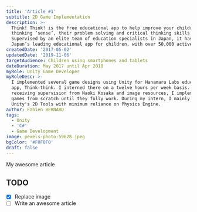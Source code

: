 ```yaml
---
title: 'Article #1'
subtitle: 2D Game Implementation
description: >-
  Think! Think! is the free educational app to help improve your children’s
  thinking ‘sense’, their problem solving and critical thinking skills.
  Supervised by an elite team of education specialists in Japan, it has become
  Japan’s leading educational app for children, with over 50,000 active users.
createdDate: '2017-05-02'
updatedDate: '2019-11-06'
targetAudience: Children using smartphones and tablets
dateDuration: May 2017 until Apr 2018
myRole: Unity Game Developer
myRoleDesc: >-
  I implemented several game designs using Unity for Hanamaru Labs educational
  app, Think-think. I interned there on a twelve hours per week basis. While
  receiving supervision from Naoki Kosaka and image resources, I implemented the
  games from scratch until they fully work. During my intern, I mainly used
  Unity's 2D Tools with minimum reliance on Physics Engine. 
author: Fabien BERNARD
tags:
  - Unity
  - 'C#'
  - Game Development
image: pexels-photo-59628.jpeg
bgColor: '#F0F0F0'
draft: false
---
```


My awesome article

## TODO

-   [x] Replace image
-   [ ] Write an awesome article

